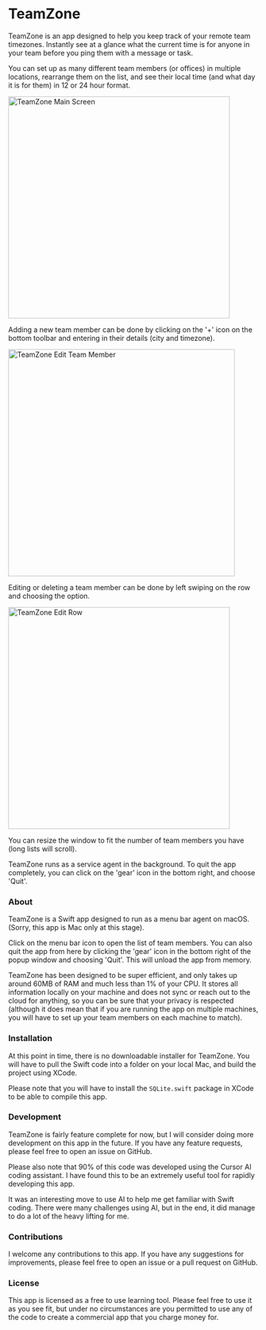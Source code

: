 # TeamZone

TeamZone is an app designed to help you keep track of your remote team timezones.  Instantly see at a glance what the current time is for anyone in your team before you ping them with a message or task.

You can set up as many different team members (or offices) in multiple locations, rearrange them on the list, and see their local time (and what day it is for them) in 12 or 24 hour format.

<img width="446" alt="TeamZone Main Screen" src="https://github.com/user-attachments/assets/447e862b-68ff-4547-8972-ce984b04e8d1">

Adding a new team member can be done by clicking on the '+' icon on the bottom toolbar and entering in their details (city and timezone).

<img width="456" alt="TeamZone Edit Team Member" src="https://github.com/user-attachments/assets/ea73a443-e00b-47ea-a12c-6045abe1d948">

Editing or deleting a team member can be done by left swiping on the row and choosing the option.

<img width="446" alt="TeamZone Edit Row" src="https://github.com/user-attachments/assets/8797bc93-c68c-429a-a0e1-87ca3d175466">

You can resize the window to fit the number of team members you have (long lists will scroll).

TeamZone runs as a service agent in the background.  To quit the app completely, you can click on the 'gear' icon in the bottom right, and choose 'Quit'.

### About

TeamZone is a Swift app designed to run as a menu bar agent on macOS.  (Sorry, this app is Mac only at this stage).

Click on the menu bar icon to open the list of team members.  You can also quit the app from here by clicking the 'gear' icon in the bottom right of the popup window and choosing 'Quit'.  This will unload the app from memory.

TeamZone has been designed to be super efficient, and only takes up around 60MB of RAM and much less than 1% of your CPU.  It stores all information locally on your machine and does not sync or reach out to the cloud for anything, so you can be sure that your privacy is respected (although it does mean that if you are running the app on multiple machines, you will have to set up your team members on each machine to match).

### Installation

At this point in time, there is no downloadable installer for TeamZone.  You will have to pull the Swift code into a folder on your local Mac, and build the project using XCode.

Please note that you will have to install the `SQLite.swift` package in XCode to be able to compile this app.

### Development

TeamZone is fairly feature complete for now, but I will consider doing more development on this app in the future.  If you have any feature requests, please feel free to open an issue on GitHub.

Please also note that 90% of this code was developed using the Cursor AI coding assistant.  I have found this to be an extremely useful tool for rapidly developing this app.

It was an interesting move to use AI to help me get familiar with Swift coding.  There were many challenges using AI, but in the end, it did manage to do a lot of the heavy lifting for me.

### Contributions

I welcome any contributions to this app.  If you have any suggestions for improvements, please feel free to open an issue or a pull request on GitHub.

### License

This app is licensed as a free to use learning tool.  Please feel free to use it as you see fit, but under no circumstances are you permitted to use any of the code to create a commercial app that you charge money for.
